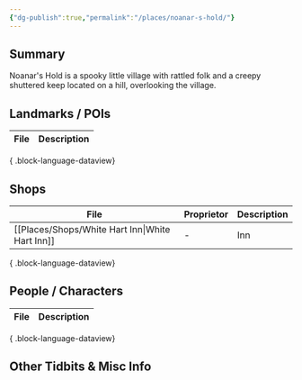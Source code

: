 ```yaml
---
{"dg-publish":true,"permalink":"/places/noanar-s-hold/"}
---
```


## Summary
Noanar's Hold is a spooky little village with rattled folk and a creepy shuttered keep located on a hill, overlooking the village.
## Landmarks / POIs

| File | Description |
| ---- | ----------- |

{ .block-language-dataview}

## Shops
| File                                               | Proprietor | Description |
| -------------------------------------------------- | ---------- | ----------- |
| [[Places/Shops/White Hart Inn\|White Hart Inn]] | \-         | Inn         |

{ .block-language-dataview}

## People / Characters
| File | Description |
| ---- | ----------- |

{ .block-language-dataview}

## Other Tidbits & Misc Info
